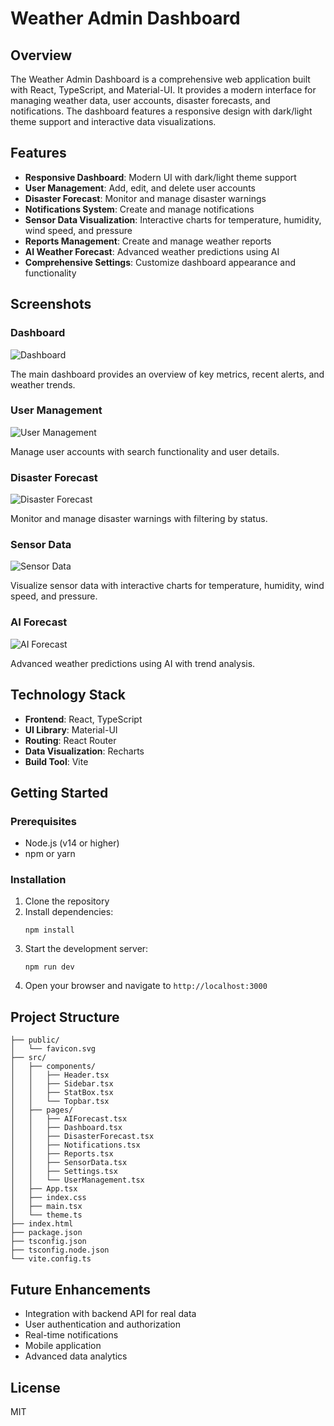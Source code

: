 # Weather Admin Dashboard

## Overview

The Weather Admin Dashboard is a comprehensive web application built with React, TypeScript, and Material-UI. It provides a modern interface for managing weather data, user accounts, disaster forecasts, and notifications. The dashboard features a responsive design with dark/light theme support and interactive data visualizations.

## Features

- **Responsive Dashboard**: Modern UI with dark/light theme support
- **User Management**: Add, edit, and delete user accounts
- **Disaster Forecast**: Monitor and manage disaster warnings
- **Notifications System**: Create and manage notifications
- **Sensor Data Visualization**: Interactive charts for temperature, humidity, wind speed, and pressure
- **Reports Management**: Create and manage weather reports
- **AI Weather Forecast**: Advanced weather predictions using AI
- **Comprehensive Settings**: Customize dashboard appearance and functionality

## Screenshots

### Dashboard

![Dashboard](screenshots/dashboard.svg)

The main dashboard provides an overview of key metrics, recent alerts, and weather trends.

### User Management

![User Management](screenshots/user-management.svg)

Manage user accounts with search functionality and user details.

### Disaster Forecast

![Disaster Forecast](screenshots/disaster-forecast.svg)

Monitor and manage disaster warnings with filtering by status.

### Sensor Data

![Sensor Data](screenshots/sensor-data.svg)

Visualize sensor data with interactive charts for temperature, humidity, wind speed, and pressure.

### AI Forecast

![AI Forecast](screenshots/ai-forecast.svg)

Advanced weather predictions using AI with trend analysis.

## Technology Stack

- **Frontend**: React, TypeScript
- **UI Library**: Material-UI
- **Routing**: React Router
- **Data Visualization**: Recharts
- **Build Tool**: Vite

## Getting Started

### Prerequisites

- Node.js (v14 or higher)
- npm or yarn

### Installation

1. Clone the repository
2. Install dependencies:
   ```
   npm install
   ```
3. Start the development server:
   ```
   npm run dev
   ```
4. Open your browser and navigate to `http://localhost:3000`

## Project Structure

```
├── public/
│   └── favicon.svg
├── src/
│   ├── components/
│   │   ├── Header.tsx
│   │   ├── Sidebar.tsx
│   │   ├── StatBox.tsx
│   │   └── Topbar.tsx
│   ├── pages/
│   │   ├── AIForecast.tsx
│   │   ├── Dashboard.tsx
│   │   ├── DisasterForecast.tsx
│   │   ├── Notifications.tsx
│   │   ├── Reports.tsx
│   │   ├── SensorData.tsx
│   │   ├── Settings.tsx
│   │   └── UserManagement.tsx
│   ├── App.tsx
│   ├── index.css
│   ├── main.tsx
│   └── theme.ts
├── index.html
├── package.json
├── tsconfig.json
├── tsconfig.node.json
└── vite.config.ts
```

## Future Enhancements

- Integration with backend API for real data
- User authentication and authorization
- Real-time notifications
- Mobile application
- Advanced data analytics

## License

MIT
